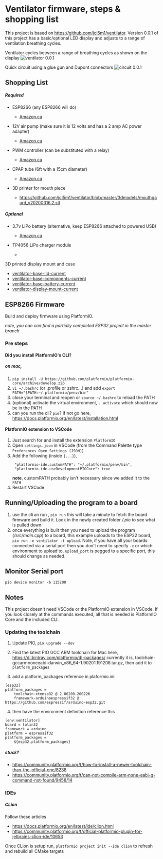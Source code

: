 # Ventilator firmware, steps & shopping list

This project is based on https://github.com/jcl5m1/ventilator. 
Version 0.0.1 of this project has a basic/optional LED display and adjusts to a range of ventilation breathing cycles.

Ventilator cycles between a range of breathing cycles as shown on the display
![ventilator 0.0.1](./resources/images/0.0.1-ventilator.jpg)

Quick circuit using a glue gun and Dupont connectors
![circuit 0.0.1](./resources/images/0.0.1-circuit.jpg)

## Shopping List

##### Required

- ESP8266 (any ESP8266 will do)
  - [Amazon.ca](https://www.amazon.ca/gp/product/B07S5Z3VYZ/ref=ppx_od_dt_b_asin_title_s00?ie=UTF8&psc=1)

- 12V air pump (make sure it is 12 volts and has a 2 amp AC power adapter)
  - [Amazon.ca](https://www.amazon.ca/gp/product/B07GTGM5ZM/ref=ppx_yo_dt_b_asin_title_o07_s01?ie=UTF8&psc=1)
  
- PWM controller (can be substituted with a relay)
  - [Amazon.ca](https://www.amazon.ca/gp/product/B07GBY5QYV/ref=ppx_yo_dt_b_asin_title_o07_s00?ie=UTF8&psc=1)

- CPAP tube (6ft with a 15cm diameter)
  - [Amazon.ca](https://www.amazon.ca/gp/product/B00DOCZOH0/ref=ppx_yo_dt_b_asin_title_o08_s00?ie=UTF8&psc=1)
  
- 3D printer for mouth piece
  - https://github.com/jcl5m1/ventilator/blob/master/3dmodels/mouthgaurd_v20200316.2.stl      

##### Optional

- 3.7v LiPo battery (alternative, keep ESP8266 attached to powered USB)
  - [Amazon.ca](https://www.amazon.ca/Adafruit-328-Battery-Lithium-Polymer/dp/B01NAX9XYG/ref=sr_1_118?keywords=lipo&qid=1585621276&s=electronics&sr=1-118)
  
- TP4056 LiPo charger module
  - []()
  
3D printed display mount and case
  - [ventilator-base-lid-current](https://www.tinkercad.com/things/79ZmoLmDgUC-ventilator-base-lid-current)
  - [ventilator-base-components-current](https://www.tinkercad.com/things/aoOYSp1oOBV)
  - [ventilator-base-battery-current](https://www.tinkercad.com/things/kpoBHQXRx0s)
  - [ventilator-display-mount-current](https://www.tinkercad.com/things/bjjukMYUP6L)
  

## ESP8266 Firmware
Build and deploy firmware using PlatformIO.

*note, you can can find a partially completed ESP32 project in the master branch*
### Pre steps

#### Did you install PlatformIO's CLI?

##### on mac,
1. `pip install -U https://github.com/platformio/platformio-core/archive/develop.zip`
2. `vi ~/.bashrc` (or .profile or zshrc...) and add `export PATH="$PATH:~/.platformio/penv/bin"`
3. close your terminal and reopen or `source ~/.bashrc` to reload the PATH
4. (optional) activate the virtual environment, `. activate` which should now be in the PATH
5. can you run the cli? `pio`? if not go here, https://docs.platformio.org/en/latest/installation.html

#### PlatformIO extension to VSCode
1. Just search for and install the extension `PlatformIO`
2. Open `settings.json` in VSCode (from the Command Palette type `Preferences Open Settings (JSON)`)
3. Add the following (inside `{...}`),
   ```
    "platformio-ide.customPATH": "~/.platformio/penv/bin",
    "platformio-ide.useDevelopmentPIOCore": true
   ```
    **note**, customPATH probably isn't necessary since we added it to the `PATH` 
4. Restart VSCode

## Running/Uploading the program to a board
1. use the cli an run , `pio run` this will take a minute to fetch the board firmware and build it. Look in the newly created folder */.pio* to see what is pulled down
2. once everything is built then you need to upload the program (*/src/main.cpp*) to a board, this example uploads to the ESP32 board, `pio run -e ventilator -t upload`. Note, if you have all your boards connected via a serial port then you don't need to specify `-e` or which environment to upload to. `upload_port` is pegged to a specific port, this should change as needed.

## Monitor Serial port
`pio device monitor -b 115200`

## Notes
This project doesn't need VSCode or the PlatformIO extension in VSCode. If you look closely at the commands executed, all that is needed is PlatformIO Core and the included CLI.

### Updating the toolchain

1. Update PIO, `pio upgrade --dev`

2. Find the latest PIO GCC ARM toolchain for Mac here, https://dl.bintray.com/platformio/dl-packages/
currently it is, toolchain-gccarmnoneeabi-darwin_x86_64-1.90201.191206.tar.gz, then add it to `platform_packages`

3. add a platform_packages reference in plaformio.ini
```
[esp32]
platform_packages =
    toolchain-xtensa32 @ 2.80200.200226
    framework-arduinoespressif32 @ https://github.com/espressif/arduino-esp32.git
```

4. then have the environment definition reference this
```
[env:ventilator]
board = lolin32
framework = arduino
platform = espressif32
platform_packages =
    ${esp32.platform_packages}
```

##### stuck?
- https://community.platformio.org/t/how-to-install-a-newer-toolchain-than-the-official-one/8238
- https://community.platformio.org/t/can-not-compile-arm-none-eabi-g-command-not-found/9458/14

### IDEs

##### CLion

Follow these articles
- https://docs.platformio.org/en/latest/ide/clion.html
- https://community.platformio.org/t/official-platformio-plugin-for-jetbrains-clion-ide/10653

Once CLion is setup run, `platformio project init --ide clion` to refresh and rebuild all CMake targets